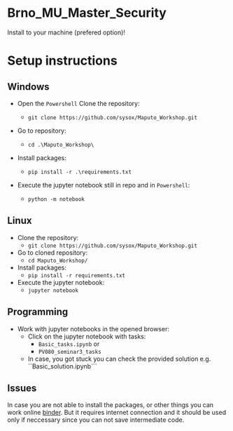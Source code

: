 # Brno_MU_Master_Security

Install to your machine (prefered option)!

# Setup instructions
## Windows 
- Open the ```Powershell```
	Clone the repository:
    - ```git clone https://github.com/sysox/Maputo_Workshop.git``` 
- Go to repository:
    - ```cd .\Maputo_Workshop\```
- Install packages:
    - ```pip install -r .\requirements.txt```

- Execute the jupyter notebook still in repo and in ```Powershell```:
    - ```python -m notebook``` 

	 
## Linux
- Clone the repository:
    - ```git clone https://github.com/sysox/Maputo_Workshop.git``` 
- Go to cloned repository:
	- ```cd Maputo_Workshop/``` 
- Install packages:
    - ```pip install -r requirements.txt```
- Execute the jupyter notebook:
	- ```jupyter notebook```

## Programming 
- Work with jupyter notebooks in the opened browser:
   - Click on the jupyter notebook with tasks:
       - ```Basic_tasks.ipynb``` or 
       - ```PV080_seminar3_tasks```
    - In case, you got stuck you can check the provided solution e.g. ``Basic_solution.ipynb```

## Issues
In case you are not able to install the packages, or other things you can work online [binder](https://mybinder.org/v2/gh/sysox/Maputo_Workshop/HEAD).  But it requires internet connection and it should be used only if neccessary since you can not save intermediate code.